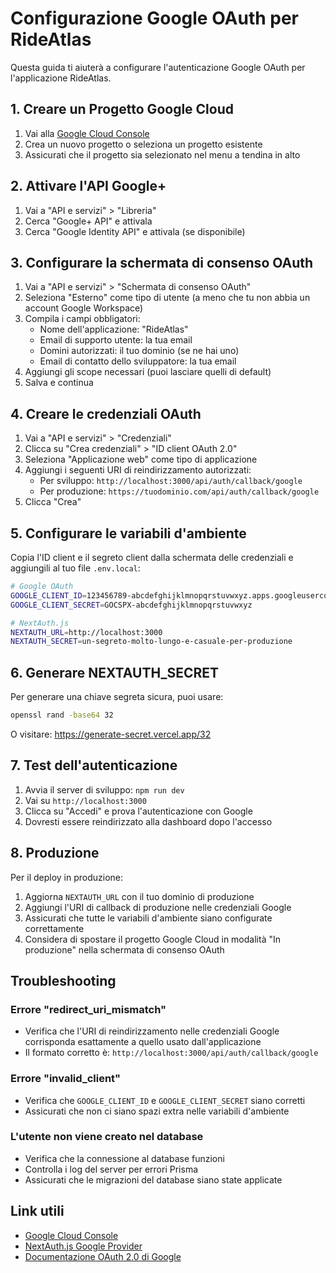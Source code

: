 # Configurazione Google OAuth per RideAtlas

Questa guida ti aiuterà a configurare l'autenticazione Google OAuth per l'applicazione RideAtlas.

## 1. Creare un Progetto Google Cloud

1. Vai alla [Google Cloud Console](https://console.cloud.google.com/)
2. Crea un nuovo progetto o seleziona un progetto esistente
3. Assicurati che il progetto sia selezionato nel menu a tendina in alto

## 2. Attivare l'API Google+ 

1. Vai a "API e servizi" > "Libreria"
2. Cerca "Google+ API" e attivala
3. Cerca "Google Identity API" e attivala (se disponibile)

## 3. Configurare la schermata di consenso OAuth

1. Vai a "API e servizi" > "Schermata di consenso OAuth"
2. Seleziona "Esterno" come tipo di utente (a meno che tu non abbia un account Google Workspace)
3. Compila i campi obbligatori:
   - Nome dell'applicazione: "RideAtlas"
   - Email di supporto utente: la tua email
   - Domini autorizzati: il tuo dominio (se ne hai uno)
   - Email di contatto dello sviluppatore: la tua email
4. Aggiungi gli scope necessari (puoi lasciare quelli di default)
5. Salva e continua

## 4. Creare le credenziali OAuth

1. Vai a "API e servizi" > "Credenziali"
2. Clicca su "Crea credenziali" > "ID client OAuth 2.0"
3. Seleziona "Applicazione web" come tipo di applicazione
4. Aggiungi i seguenti URI di reindirizzamento autorizzati:
   - Per sviluppo: `http://localhost:3000/api/auth/callback/google`
   - Per produzione: `https://tuodominio.com/api/auth/callback/google`
5. Clicca "Crea"

## 5. Configurare le variabili d'ambiente

Copia l'ID client e il segreto client dalla schermata delle credenziali e aggiungili al tuo file `.env.local`:

```bash
# Google OAuth
GOOGLE_CLIENT_ID=123456789-abcdefghijklmnopqrstuvwxyz.apps.googleusercontent.com
GOOGLE_CLIENT_SECRET=GOCSPX-abcdefghijklmnopqrstuvwxyz

# NextAuth.js
NEXTAUTH_URL=http://localhost:3000
NEXTAUTH_SECRET=un-segreto-molto-lungo-e-casuale-per-produzione
```

## 6. Generare NEXTAUTH_SECRET

Per generare una chiave segreta sicura, puoi usare:

```bash
openssl rand -base64 32
```

O visitare: https://generate-secret.vercel.app/32

## 7. Test dell'autenticazione

1. Avvia il server di sviluppo: `npm run dev`
2. Vai su `http://localhost:3000`
3. Clicca su "Accedi" e prova l'autenticazione con Google
4. Dovresti essere reindirizzato alla dashboard dopo l'accesso

## 8. Produzione

Per il deploy in produzione:

1. Aggiorna `NEXTAUTH_URL` con il tuo dominio di produzione
2. Aggiungi l'URI di callback di produzione nelle credenziali Google
3. Assicurati che tutte le variabili d'ambiente siano configurate correttamente
4. Considera di spostare il progetto Google Cloud in modalità "In produzione" nella schermata di consenso OAuth

## Troubleshooting

### Errore "redirect_uri_mismatch"
- Verifica che l'URI di reindirizzamento nelle credenziali Google corrisponda esattamente a quello usato dall'applicazione
- Il formato corretto è: `http://localhost:3000/api/auth/callback/google`

### Errore "invalid_client"
- Verifica che `GOOGLE_CLIENT_ID` e `GOOGLE_CLIENT_SECRET` siano corretti
- Assicurati che non ci siano spazi extra nelle variabili d'ambiente

### L'utente non viene creato nel database
- Verifica che la connessione al database funzioni
- Controlla i log del server per errori Prisma
- Assicurati che le migrazioni del database siano state applicate

## Link utili

- [Google Cloud Console](https://console.cloud.google.com/)
- [NextAuth.js Google Provider](https://next-auth.js.org/providers/google)
- [Documentazione OAuth 2.0 di Google](https://developers.google.com/identity/protocols/oauth2)
